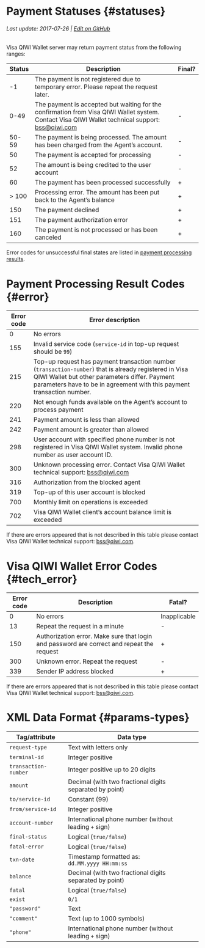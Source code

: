 # Payment Statuses {#statuses}

###### Last update: 2017-07-26 | [Edit on GitHub](https://github.com/QIWI-API/topup-wallet-doc/blob/master/_errors_en.html.md)

Visa QIWI Wallet server may return payment status from the following ranges:

Status | Description | Final?
-----|---------|-------------
\-1	| The payment is not registered due to temporary error. Please repeat the request later.|
0\-49|The payment is accepted but waiting for the confirmation from Visa QIWI Wallet system. Contact Visa QIWI Wallet technical support: <a href="mailto:bss@qiwi.com">bss@qiwi.com</a> | \-
50\-59	| The payment is being processed. The amount has been charged from the Agent’s account.| \-
50|The payment is accepted for processing| \-
52|The amount is being credited to the user account| \-
60|The payment has been processed successfully| \+
\> 100|Processing error. The amount has been put back to the Agent’s balance| \+
150|The payment declined|\+
151|The payment authorization error|\+
160|The payment is not processed or has been canceled|\+

Error codes for unsuccessful final states are listed in [payment processing results](#error).

# Payment Processing Result Codes {#error}

Error code| Error description
-----|--------
0| No errors
155|Invalid service code (`service-id` in top-up request should be `99`)
215| Top-up request has payment transaction number (`transaction-number`) that is already registered in Visa QIWI Wallet but other parameters differ. Payment parameters have to be in agreement with this payment transaction number.
220|Not enough funds available on the Agent’s account to process payment
241|Payment amount is less than allowed
242|Payment amount is greater than allowed
298|User account with specified phone number is not registered in Visa QIWI Wallet system. Invalid phone number as user account ID.
300|Unknown processing error. Contact Visa QIWI Wallet technical support: <a href="mailto:bss@qiwi.com">bss@qiwi.com</a>
316|Authorization from the blocked agent
319|Top-up of this user account is blocked
700|Monthly limit on operations is exceeded 
702|Visa QIWI Wallet client’s account balance limit is exceeded

If there are errors appeared that is not described in this table please contact Visa QIWI Wallet technical support: <a href="mailto:bss@qiwi.com">bss@qiwi.com</a>.

# Visa QIWI Wallet Error Codes {#tech_error}

Error code|Description|Fatal?
----|------|---------
0|No errors|Inapplicable
13|Repeat the request in a minute|\-
150|Authorization error. Make sure that login and password are correct and repeat the request |\+
300|Unknown error. Repeat the request|\-
339|Sender IP address blocked|\+

If there are errors appeared that is not described in this table please contact Visa QIWI Wallet technical support: <a href="mailto:bss@qiwi.com">bss@qiwi.com</a>.

# XML Data Format {#params-types}

Tag/attribute|Data type
--------|----------
`request-type`|Text with letters only
`terminal-id`|Integer positive
`transaction-number`|Integer positive up to 20 digits
`amount`|Decimal (with two fractional digits separated by point)
`to/service-id`	| Constant (99)
`from/service-id`|Integer positive
`account-number`|International phone number (without leading `+` sign)
`final-status`|Logical (`true/false`)
`fatal-error`|Logical (`true/false`)
`txn-date`| Timestamp formatted as:<br>`dd.MM.yyyy HH:mm:ss`
`balance`|Decimal (with two fractional digits separated by point)
`fatal`|Logical (`true/false`)
`exist`|`0/1`
`"password"`|Text
`"comment"`|Text (up to 1000 symbols)
`"phone"`|International phone number (without leading `+` sign)




